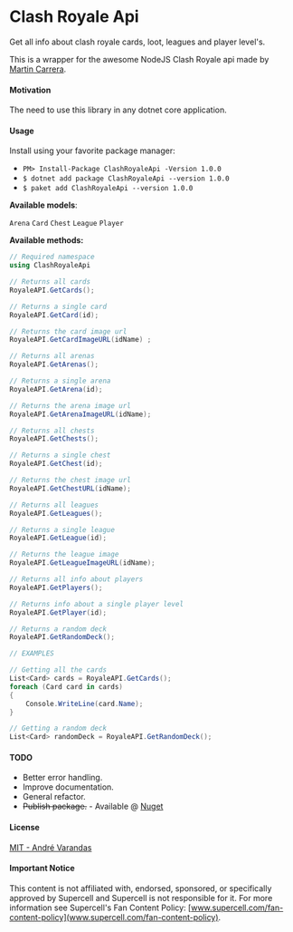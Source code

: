 ﻿# Clash Royale Api

Get all info about clash royale cards, loot, leagues and player level's.

This is a wrapper for the awesome NodeJS Clash Royale api made by [Martin Carrera](https://github.com/martincarrera/clash-royale-api).

#### Motivation
The need to use this library in any dotnet core application.

#### Usage

Install using your favorite package manager:

- `PM> Install-Package ClashRoyaleApi -Version 1.0.0`
- `$ dotnet add package ClashRoyaleApi --version 1.0.0`
- `$ paket add ClashRoyaleApi --version 1.0.0`

**Available models**:

`Arena`
`Card`
`Chest`
`League`
`Player`

**Available methods:**

```csharp
// Required namespace
using ClashRoyaleApi

// Returns all cards
RoyaleAPI.GetCards();

// Returns a single card
RoyaleAPI.GetCard(id); 

// Returns the card image url
RoyaleAPI.GetCardImageURL(idName) ;

// Returns all arenas
RoyaleAPI.GetArenas();

// Returns a single arena
RoyaleAPI.GetArena(id); 

// Returns the arena image url
RoyaleAPI.GetArenaImageURL(idName);

// Returns all chests
RoyaleAPI.GetChests();

// Returns a single chest
RoyaleAPI.GetChest(id);

// Returns the chest image url
RoyaleAPI.GetChestURL(idName);

// Returns all leagues
RoyaleAPI.GetLeagues();

// Returns a single league
RoyaleAPI.GetLeague(id);

// Returns the league image
RoyaleAPI.GetLeagueImageURL(idName);

// Returns all info about players
RoyaleAPI.GetPlayers();

// Returns info about a single player level
RoyaleAPI.GetPlayer(id);

// Returns a random deck
RoyaleAPI.GetRandomDeck();

// EXAMPLES

// Getting all the cards
List<Card> cards = RoyaleAPI.GetCards();
foreach (Card card in cards)
{
    Console.WriteLine(card.Name);
}

// Getting a random deck
List<Card> randomDeck = RoyaleAPI.GetRandomDeck();
```

#### TODO
- Better error handling.
- Improve documentation.
- General refactor.
- ~~Publish package.~~ - Available @ [Nuget](https://www.nuget.org/packages/ClashRoyaleApi/)


#### License
[MIT - André Varandas](LICENSE.txt)

#### Important Notice
This content is not affiliated with, endorsed, sponsored, or specifically approved by Supercell and Supercell is not responsible for it. For more information see Supercell's Fan Content Policy: [www.supercell.com/fan-content-policy](www.supercell.com/fan-content-policy).

